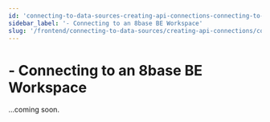 ```yaml
---
id: 'connecting-to-data-sources-creating-api-connections-connecting-to-an-8base-be-workspace'
sidebar_label: '- Connecting to an 8base BE Workspace'
slug: '/frontend/connecting-to-data-sources/creating-api-connections/connecting-to-an-8base-be-workspace'
---
```


# - Connecting to an 8base BE Workspace

...coming soon.

